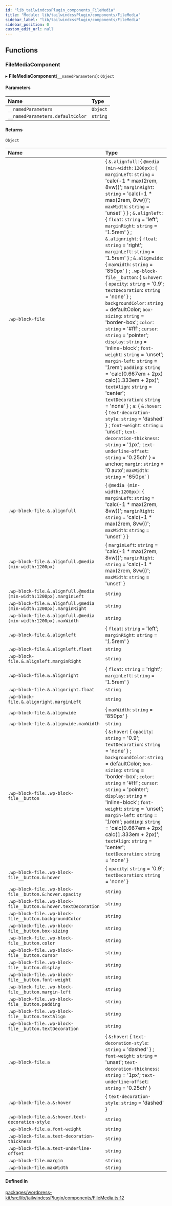 ```yaml
---
id: "lib_tailwindcssPlugin_components_FileMedia"
title: "Module: lib/tailwindcssPlugin/components/FileMedia"
sidebar_label: "lib/tailwindcssPlugin/components/FileMedia"
sidebar_position: 0
custom_edit_url: null
---
```


## Functions

### FileMediaComponent

▸ **FileMediaComponent**(`__namedParameters`): `Object`

#### Parameters

| Name | Type |
| :------ | :------ |
| `__namedParameters` | `Object` |
| `__namedParameters.defaultColor` | `string` |

#### Returns

`Object`

| Name | Type |
| :------ | :------ |
| `.wp-block-file` | { `&.alignfull`: { `@media (min-width:1200px)`: { `marginLeft`: `string` = 'calc(-1 * max(2rem, 8vw))'; `marginRight`: `string` = 'calc(-1 * max(2rem, 8vw))'; `maxWidth`: `string` = 'unset' }  } ; `&.alignleft`: { `float`: `string` = 'left'; `marginRight`: `string` = '1.5rem' } ; `&.alignright`: { `float`: `string` = 'right'; `marginLeft`: `string` = '1.5rem' } ; `&.alignwide`: { `maxWidth`: `string` = '850px' } ; `.wp-block-file__button`: { `&:hover`: { `opacity`: `string` = '0.9'; `textDecoration`: `string` = 'none' } ; `backgroundColor`: `string` = defaultColor; `box-sizing`: `string` = 'border-box'; `color`: `string` = '#fff'; `cursor`: `string` = 'pointer'; `display`: `string` = 'inline-block'; `font-weight`: `string` = 'unset'; `margin-left`: `string` = '1rem'; `padding`: `string` = 'calc(0.667em + 2px) calc(1.333em + 2px)'; `textAlign`: `string` = 'center'; `textDecoration`: `string` = 'none' } ; `a`: { `&:hover`: { `text-decoration-style`: `string` = 'dashed' } ; `font-weight`: `string` = 'unset'; `text-decoration-thickness`: `string` = '1px'; `text-underline-offset`: `string` = '0.25ch' } = anchor; `margin`: `string` = '0 auto'; `maxWidth`: `string` = '650px' } |
| `.wp-block-file.&.alignfull` | { `@media (min-width:1200px)`: { `marginLeft`: `string` = 'calc(-1 * max(2rem, 8vw))'; `marginRight`: `string` = 'calc(-1 * max(2rem, 8vw))'; `maxWidth`: `string` = 'unset' }  } |
| `.wp-block-file.&.alignfull.@media (min-width:1200px)` | { `marginLeft`: `string` = 'calc(-1 * max(2rem, 8vw))'; `marginRight`: `string` = 'calc(-1 * max(2rem, 8vw))'; `maxWidth`: `string` = 'unset' } |
| `.wp-block-file.&.alignfull.@media (min-width:1200px).marginLeft` | `string` |
| `.wp-block-file.&.alignfull.@media (min-width:1200px).marginRight` | `string` |
| `.wp-block-file.&.alignfull.@media (min-width:1200px).maxWidth` | `string` |
| `.wp-block-file.&.alignleft` | { `float`: `string` = 'left'; `marginRight`: `string` = '1.5rem' } |
| `.wp-block-file.&.alignleft.float` | `string` |
| `.wp-block-file.&.alignleft.marginRight` | `string` |
| `.wp-block-file.&.alignright` | { `float`: `string` = 'right'; `marginLeft`: `string` = '1.5rem' } |
| `.wp-block-file.&.alignright.float` | `string` |
| `.wp-block-file.&.alignright.marginLeft` | `string` |
| `.wp-block-file.&.alignwide` | { `maxWidth`: `string` = '850px' } |
| `.wp-block-file.&.alignwide.maxWidth` | `string` |
| `.wp-block-file..wp-block-file__button` | { `&:hover`: { `opacity`: `string` = '0.9'; `textDecoration`: `string` = 'none' } ; `backgroundColor`: `string` = defaultColor; `box-sizing`: `string` = 'border-box'; `color`: `string` = '#fff'; `cursor`: `string` = 'pointer'; `display`: `string` = 'inline-block'; `font-weight`: `string` = 'unset'; `margin-left`: `string` = '1rem'; `padding`: `string` = 'calc(0.667em + 2px) calc(1.333em + 2px)'; `textAlign`: `string` = 'center'; `textDecoration`: `string` = 'none' } |
| `.wp-block-file..wp-block-file__button.&:hover` | { `opacity`: `string` = '0.9'; `textDecoration`: `string` = 'none' } |
| `.wp-block-file..wp-block-file__button.&:hover.opacity` | `string` |
| `.wp-block-file..wp-block-file__button.&:hover.textDecoration` | `string` |
| `.wp-block-file..wp-block-file__button.backgroundColor` | `string` |
| `.wp-block-file..wp-block-file__button.box-sizing` | `string` |
| `.wp-block-file..wp-block-file__button.color` | `string` |
| `.wp-block-file..wp-block-file__button.cursor` | `string` |
| `.wp-block-file..wp-block-file__button.display` | `string` |
| `.wp-block-file..wp-block-file__button.font-weight` | `string` |
| `.wp-block-file..wp-block-file__button.margin-left` | `string` |
| `.wp-block-file..wp-block-file__button.padding` | `string` |
| `.wp-block-file..wp-block-file__button.textAlign` | `string` |
| `.wp-block-file..wp-block-file__button.textDecoration` | `string` |
| `.wp-block-file.a` | { `&:hover`: { `text-decoration-style`: `string` = 'dashed' } ; `font-weight`: `string` = 'unset'; `text-decoration-thickness`: `string` = '1px'; `text-underline-offset`: `string` = '0.25ch' } |
| `.wp-block-file.a.&:hover` | { `text-decoration-style`: `string` = 'dashed' } |
| `.wp-block-file.a.&:hover.text-decoration-style` | `string` |
| `.wp-block-file.a.font-weight` | `string` |
| `.wp-block-file.a.text-decoration-thickness` | `string` |
| `.wp-block-file.a.text-underline-offset` | `string` |
| `.wp-block-file.margin` | `string` |
| `.wp-block-file.maxWidth` | `string` |

#### Defined in

[packages/wordpress-kit/src/lib/tailwindcssPlugin/components/FileMedia.ts:12](https://github.com/pantheon-systems/decoupled-kit-js/blob/e10f27e/packages/wordpress-kit/src/lib/tailwindcssPlugin/components/FileMedia.ts#L12)
